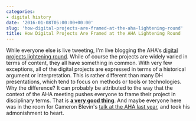 ```yaml
---
categories:
- digital history
date: '2016-01-08T05:00:00+00:00'
slug: 'how-digital-projects-are-framed-at-the-aha-lightening-round'
title: How Digital Projects Are Framed at the AHA Lightening Round
---
```


While everyone else is live tweeting, I'm live blogging the AHA's [digital projects lightening round](http://www.historians.org/annual-meeting/resources-and-guides/digital-history-at-aha16/digital-history-lightning-rounds/aha16-digital-projects-lightning-round-lineup). While of course the projects are widely varied in terms of content, they all have something in common. With very few exceptions, all of the digital projects are expressed in terms of a historical argument or interpretation. This is rather different than many DH presentations, which tend to focus on methods or tools or technologies. Why the difference? It can probably be attributed to the way that the context of the AHA meeting pushes everyone to frame their project in disciplinary terms. That is **[a very good thing](http://drstephenrobertson.com/blog-post/the-differences-between-digital-history-and-digital-humanities/)**. And maybe everyone here was in the room for Cameron Blevin's [talk at the AHA last year](http://www.cameronblevins.org/posts/perpetual-sunrise-methodology/), and took his admonishment to heart.

